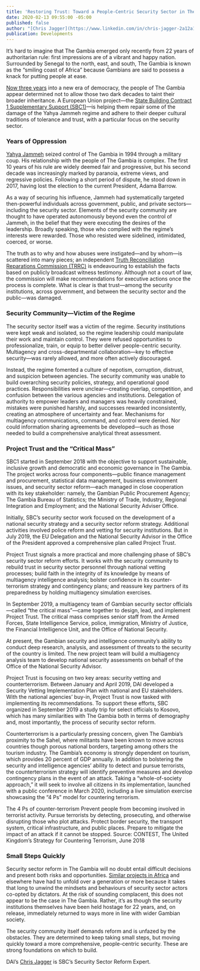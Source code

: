 ```yaml
---
title: 'Restoring Trust: Toward a People-Centric Security Sector in The Gambia'
date: 2020-02-13 09:55:00 -05:00
published: false
author: "[Chris Jagger](https://www.linkedin.com/in/chris-jagger-2a12a130/)"
publication: Developments
---
```


It’s hard to imagine that The Gambia emerged only recently from 22 years of authoritarian rule: first impressions are of a vibrant and happy nation. Surrounded by Senegal to the north, east, and south, The Gambia is known as the “smiling coast of Africa” because Gambians are said to possess a knack for putting people at ease. 

[Now three years](https://www.csmonitor.com/World/Africa/2019/1002/Letter-from-Gambia-After-22-year-regime-We-need-the-truth) into a new era of democracy, the people of The Gambia appear determined not to allow those two dark decades to taint their broader inheritance. A European Union project—the [State Building Contract 1 Supplementary Support (SBC1)](https://www.dai.com/our-work/projects/the-gambia-state-building-contract-1-complementary-support-sbc1-cs)—is helping them repair some of the damage of the Yahya Jammeh regime and adhere to their deeper cultural traditions of tolerance and trust, with a particular focus on the security sector.





### Years of Oppression 

[Yahya Jammeh](https://en.wikipedia.org/wiki/Yahya_Jammeh) seized control of The Gambia in 1994 through a military coup. His relationship with the people of The Gambia is complex. The first 10 years of his rule are widely deemed fair and progressive, but his second decade was increasingly marked by paranoia, extreme views, and regressive policies. Following a short period of dispute, he stood down in 2017, having lost the election to the current President, Adama Barrow. 

As a way of securing his influence, Jammeh had systematically targeted then-powerful individuals across government, public, and private sectors—including the security sector. Elements of the security community are thought to have operated autonomously beyond even the control of Jammeh, in the belief that they were executing the desires of the leadership. Broadly speaking, those who complied with the regime’s interests were rewarded. Those who resisted were sidelined, intimidated, coerced, or worse. 

The truth as to why and how abuses were instigated—and by whom—is scattered into many pieces; an independent [Truth Reconciliation Reparations Commission (TRRC)](https://en.wikipedia.org/wiki/Truth,_Reconciliation_and_Reparations_Commission) is endeavouring to establish the facts based on publicly broadcast witness testimony. Although not a court of law, the commission will make recommendations for executive actions once the process is complete. What is clear is that trust—among the security institutions, across government, and between the security sector and the public—was damaged. 

### Security Community—Victim of the Regime

The security sector itself was a victim of the regime. Security institutions were kept weak and isolated, so the regime leadership could manipulate their work and maintain control. They were refused opportunities to professionalize, train, or equip to better deliver people-centric security. Multiagency and cross-departmental collaboration—key to effective security—was rarely allowed, and more often actively discouraged. 

Instead, the regime fomented a culture of nepotism, corruption, distrust, and suspicion between agencies. The security community was unable to build overarching security policies, strategy, and operational good practices. Responsibilities were unclear—creating overlap, competition, and confusion between the various agencies and institutions. Delegation of authority to empower leaders and managers was heavily constrained, mistakes were punished harshly, and successes rewarded inconsistently, creating an atmosphere of uncertainty and fear. Mechanisms for multiagency communications, command, and control were denied. Nor could information sharing agreements be developed—such as those needed to build a comprehensive analytical threat assessment.   

### Project Trust and the “Critical Mass”

SBC1 started in September 2018 with the objective to support sustainable, inclusive growth and democratic and economic governance in The Gambia. The project works across four components—public finance management and procurement, statistical data management, business environment issues, and security sector reform—each managed in close cooperation with its key stakeholder: namely, the Gambian Public Procurement Agency; The Gambia Bureau of Statistics; the Ministry of Trade, Industry, Regional Integration and Employment; and the National Security Adviser Office.

Initially, SBC’s security sector work focused on the development of a national security strategy and a security sector reform strategy. Additional activities involved police reform and vetting for security institutions. But in July 2019, the EU Delegation and the National Security Advisor in the Office of the President approved a comprehensive plan called Project Trust. 

Project Trust signals a more practical and more challenging phase of SBC’s security sector reform efforts. It works with the security community to rebuild trust in security sector personnel through national vetting processes; build faith in the integrity of its knowledge by means of multiagency intelligence analysis; bolster confidence in its counter-terrorism strategy and contingency plans; and reassure key partners of its preparedness by holding multiagency simulation exercises.
 
In September 2019, a multiagency team of Gambian security sector officials—called “the critical mass”—came together to design, lead, and implement Project Trust. The critical mass comprises senior staff from the Armed Forces, State Intelligence Service, police, immigration, Ministry of Justice, the Financial Intelligence Unit, and the Office of National Security. 

At present, the Gambian security and intelligence community’s ability to conduct deep research, analysis, and assessment of threats to the security of the country is limited. The new project team will build a multiagency analysis team to develop national security assessments on behalf of the Office of the National Security Advisor.

Project Trust is focusing on two key areas: security vetting and counterterrorism. Between January and April 2019, DAI developed a Security Vetting Implementation Plan with national and EU stakeholders. With the national agencies’ buy-in, Project Trust is now tasked with implementing its recommendations. To support these efforts, SBC organized in September 2019 a study trip for select officials to Kosovo, which has many similarities with The Gambia both in terms of demography and, most importantly, the process of security sector reform. 

Counterterrorism is a particularly pressing concern, given The Gambia’s proximity to the Sahel, where militants have been known to move across countries though porous national borders, targeting among others the tourism industry. The Gambia’s economy is strongly dependent on tourism, which provides 20 percent of GDP annually. 
In addition to bolstering the security and intelligence agencies’ ability to detect and pursue terrorists, the counterterrorism strategy will identify preventive measures and develop contingency plans in the event of an attack. Taking a “whole-of-society approach,” it will seek to involve all citizens in its implementation, launched with a public conference in March 2020, including a live simulation exercise showcasing the “4 Ps” model for countering terrorism. 

The 4 Ps of counter-terrorism
Prevent people from becoming involved in terrorist activity.
Pursue terrorists by detecting, prosecuting, and otherwise disrupting those who plot attacks. 
Protect border security, the transport system, critical infrastructure, and public places.
Prepare to mitigate the impact of an attack if it cannot be stopped.
Source: CONTEST, The United Kingdom’s Strategy for Countering Terrorism, June 2018 

### Small Steps Quickly 

Security sector reform in The Gambia will no doubt entail difficult decisions and present both risks and opportunities. [Similar projects in Africa](https://issat.dcaf.ch/mkd/Learn/Resource-Library/Books/Governance-in-Post-Conflict-Societies-Rebuilding-Fragile-States) and elsewhere have had to unfold over a generation or more because it takes that long to unwind the mindsets and behaviours of security sector actors co-opted by dictators. At the risk of sounding complacent, this does not appear to be the case in The Gambia. Rather, it’s as though the security institutions themselves have been held hostage for 22 years, and, on release, immediately returned to ways more in line with wider Gambian society.  

The security community itself demands reform and is unfazed by the obstacles. They are determined to keep taking small steps, but moving quickly toward a more comprehensive, people-centric security. These are strong foundations on which to build.

DAI’s [Chris Jagger](https://www.linkedin.com/in/chris-jagger-2a12a130/) is SBC’s Security Sector Reform Expert. 